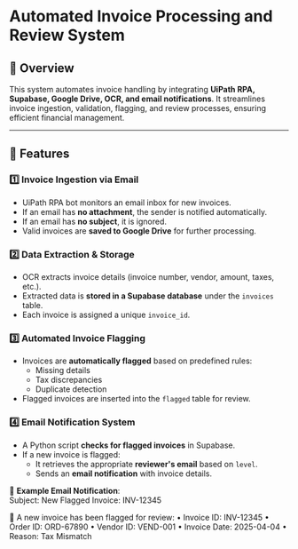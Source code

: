 # Automated Invoice Processing and Review System

## 📌 Overview
This system automates invoice handling by integrating **UiPath RPA, Supabase, Google Drive, OCR, and email notifications**. It streamlines invoice ingestion, validation, flagging, and review processes, ensuring efficient financial management.

---

## 🚀 Features

### 1️⃣ Invoice Ingestion via Email  
- UiPath RPA bot monitors an email inbox for new invoices.  
- If an email has **no attachment**, the sender is notified automatically.  
- If an email has **no subject**, it is ignored.  
- Valid invoices are **saved to Google Drive** for further processing.  

### 2️⃣ Data Extraction & Storage  
- OCR extracts invoice details (invoice number, vendor, amount, taxes, etc.).  
- Extracted data is **stored in a Supabase database** under the `invoices` table.  
- Each invoice is assigned a unique `invoice_id`.  

### 3️⃣ Automated Invoice Flagging  
- Invoices are **automatically flagged** based on predefined rules:  
  - Missing details  
  - Tax discrepancies  
  - Duplicate detection  
- Flagged invoices are inserted into the `flagged` table for review.  

### 4️⃣ Email Notification System  
- A Python script **checks for flagged invoices** in Supabase.  
- If a new invoice is flagged:  
  - It retrieves the appropriate **reviewer's email** based on `level`.  
  - Sends an **email notification** with invoice details.  

📧 **Example Email Notification**:  
Subject: New Flagged Invoice: INV-12345

🚨 A new invoice has been flagged for review:
	•	Invoice ID: INV-12345
	•	Order ID: ORD-67890
	•	Vendor ID: VEND-001
	•	Invoice Date: 2025-04-04
	•	Reason: Tax Mismatch